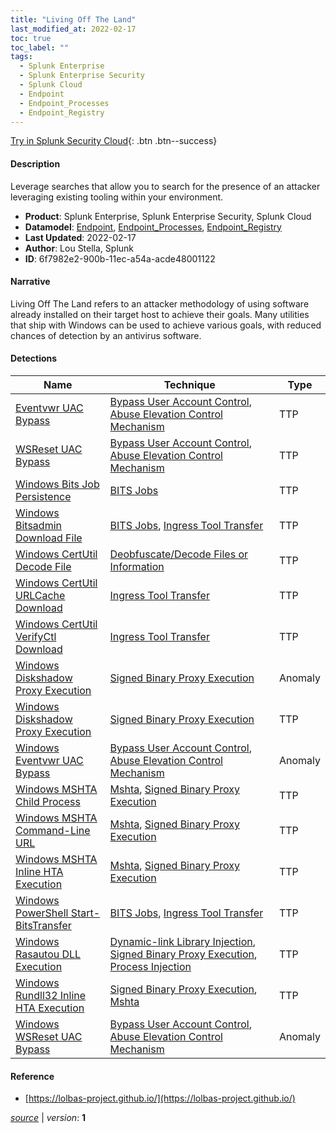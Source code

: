 ```yaml
---
title: "Living Off The Land"
last_modified_at: 2022-02-17
toc: true
toc_label: ""
tags:
  - Splunk Enterprise
  - Splunk Enterprise Security
  - Splunk Cloud
  - Endpoint
  - Endpoint_Processes
  - Endpoint_Registry
---
```


[Try in Splunk Security Cloud](https://www.splunk.com/en_us/cyber-security.html){: .btn .btn--success}

#### Description

Leverage searches that allow you to search for the presence of an attacker leveraging existing tooling within your environment.

- **Product**: Splunk Enterprise, Splunk Enterprise Security, Splunk Cloud
- **Datamodel**: [Endpoint](https://docs.splunk.com/Documentation/CIM/latest/User/Endpoint), [Endpoint_Processes](https://docs.splunk.com/Documentation/CIM/latest/User/EndpointProcesses), [Endpoint_Registry](https://docs.splunk.com/Documentation/CIM/latest/User/EndpointRegistry)
- **Last Updated**: 2022-02-17
- **Author**: Lou Stella, Splunk
- **ID**: 6f7982e2-900b-11ec-a54a-acde48001122

#### Narrative

Living Off The Land refers to an attacker methodology of using software already installed on their target host to achieve their goals. Many utilities that ship with Windows can be used to achieve various goals, with reduced chances of detection by an antivirus software.

#### Detections

| Name        | Technique   | Type         |
| ----------- | ----------- |--------------|
| [Eventvwr UAC Bypass](/endpoint/eventvwr_uac_bypass/) | [Bypass User Account Control](/tags/#bypass-user-account-control), [Abuse Elevation Control Mechanism](/tags/#abuse-elevation-control-mechanism) | TTP |
| [WSReset UAC Bypass](/endpoint/wsreset_uac_bypass/) | [Bypass User Account Control](/tags/#bypass-user-account-control), [Abuse Elevation Control Mechanism](/tags/#abuse-elevation-control-mechanism) | TTP |
| [Windows Bits Job Persistence](/endpoint/windows_bits_job_persistence/) | [BITS Jobs](/tags/#bits-jobs) | TTP |
| [Windows Bitsadmin Download File](/endpoint/windows_bitsadmin_download_file/) | [BITS Jobs](/tags/#bits-jobs), [Ingress Tool Transfer](/tags/#ingress-tool-transfer) | TTP |
| [Windows CertUtil Decode File](/endpoint/windows_certutil_decode_file/) | [Deobfuscate/Decode Files or Information](/tags/#deobfuscate/decode-files-or-information) | TTP |
| [Windows CertUtil URLCache Download](/endpoint/windows_certutil_urlcache_download/) | [Ingress Tool Transfer](/tags/#ingress-tool-transfer) | TTP |
| [Windows CertUtil VerifyCtl Download](/endpoint/windows_certutil_verifyctl_download/) | [Ingress Tool Transfer](/tags/#ingress-tool-transfer) | TTP |
| [Windows Diskshadow Proxy Execution](/endpoint/windows_diskshadow_proxy_execution/) | [Signed Binary Proxy Execution](/tags/#signed-binary-proxy-execution) | Anomaly |
| [Windows Diskshadow Proxy Execution](/endpoint/windows_diskshadow_proxy_execution/) | [Signed Binary Proxy Execution](/tags/#signed-binary-proxy-execution) | TTP |
| [Windows Eventvwr UAC Bypass](/endpoint/windows_eventvwr_uac_bypass/) | [Bypass User Account Control](/tags/#bypass-user-account-control), [Abuse Elevation Control Mechanism](/tags/#abuse-elevation-control-mechanism) | Anomaly |
| [Windows MSHTA Child Process](/endpoint/windows_mshta_child_process/) | [Mshta](/tags/#mshta), [Signed Binary Proxy Execution](/tags/#signed-binary-proxy-execution) | TTP |
| [Windows MSHTA Command-Line URL](/endpoint/windows_mshta_command-line_url/) | [Mshta](/tags/#mshta), [Signed Binary Proxy Execution](/tags/#signed-binary-proxy-execution) | TTP |
| [Windows MSHTA Inline HTA Execution](/endpoint/windows_mshta_inline_hta_execution/) | [Mshta](/tags/#mshta), [Signed Binary Proxy Execution](/tags/#signed-binary-proxy-execution) | TTP |
| [Windows PowerShell Start-BitsTransfer](/endpoint/windows_powershell_start-bitstransfer/) | [BITS Jobs](/tags/#bits-jobs), [Ingress Tool Transfer](/tags/#ingress-tool-transfer) | TTP |
| [Windows Rasautou DLL Execution](/endpoint/windows_rasautou_dll_execution/) | [Dynamic-link Library Injection](/tags/#dynamic-link-library-injection), [Signed Binary Proxy Execution](/tags/#signed-binary-proxy-execution), [Process Injection](/tags/#process-injection) | TTP |
| [Windows Rundll32 Inline HTA Execution](/endpoint/windows_rundll32_inline_hta_execution/) | [Signed Binary Proxy Execution](/tags/#signed-binary-proxy-execution), [Mshta](/tags/#mshta) | TTP |
| [Windows WSReset UAC Bypass](/endpoint/windows_wsreset_uac_bypass/) | [Bypass User Account Control](/tags/#bypass-user-account-control), [Abuse Elevation Control Mechanism](/tags/#abuse-elevation-control-mechanism) | Anomaly |

#### Reference

* [https://lolbas-project.github.io/](https://lolbas-project.github.io/)



[*source*](https://github.com/splunk/security_content/tree/develop/stories/living_off_the_land.yml) \| *version*: **1**